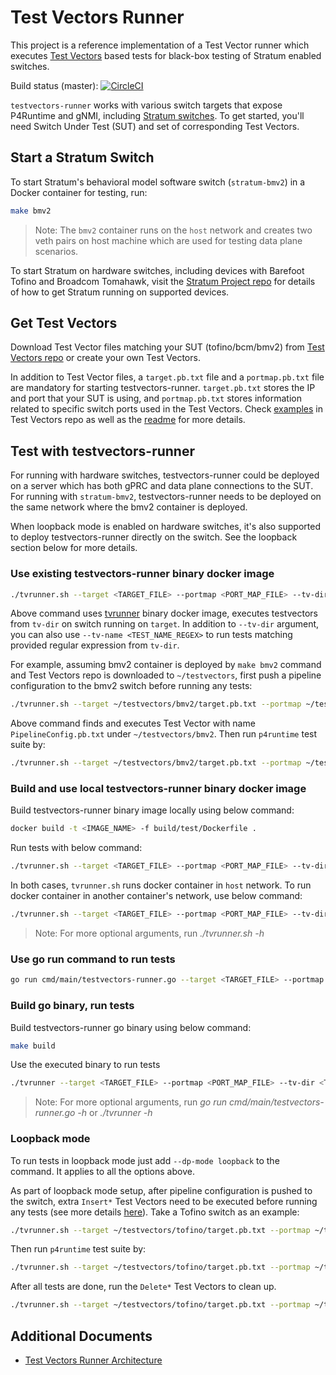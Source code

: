 
# Test Vectors Runner

This project is a reference implementation of a Test Vector runner which executes [Test Vectors](https://github.com/opennetworkinglab/testvectors) based tests for black-box testing of Stratum enabled switches.

Build status (master): [![CircleCI](https://circleci.com/gh/stratum/testvectors-runner.svg?style=svg)](https://circleci.com/gh/stratum/testvectors-runner)

`testvectors-runner` works with various switch targets that expose P4Runtime and gNMI, including [Stratum switches](https://github.com/stratum/stratum). To get started, you'll need Switch Under Test (SUT) and set of corresponding Test Vectors.

## Start a Stratum Switch


To start Stratum's behavioral model software switch (`stratum-bmv2`) in a Docker container for testing, run:
```bash
make bmv2
```

> Note: The `bmv2` container runs on the `host` network and creates two veth pairs on host machine which are used for testing data plane scenarios. 

To start Stratum on hardware switches, including devices with Barefoot Tofino and Broadcom Tomahawk, visit the [Stratum Project repo](https://github.com/stratum/stratum) for details of how to get Stratum running on supported devices.

## Get Test Vectors

Download Test Vector files matching your SUT (tofino/bcm/bmv2) from [Test Vectors repo](https://github.com/opennetworkinglab/testvectors) or create your own Test Vectors.

In addition to Test Vector files, a `target.pb.txt` file and a `portmap.pb.txt` file are mandatory for starting testvectors-runner. `target.pb.txt` stores the IP and port that your SUT is using, and `portmap.pb.txt` stores information related to specific switch ports used in the Test Vectors. Check [examples](https://github.com/stratum/testvectors/tree/master/tofino) in Test Vectors repo as well as the [readme](https://github.com/stratum/testvectors/blob/master/README.md) for more details.

## Test with testvectors-runner

For running with hardware switches, testvectors-runner could be deployed on a server which has both gPRC and data plane connections to the SUT. For running with `stratum-bmv2`, testvectors-runner needs to be deployed on the same network where the bmv2 container is deployed.

When loopback mode is enabled on hardware switches, it's also supported to deploy testvectors-runner directly on the switch. See the loopback section below for more details.

### Use existing testvectors-runner binary docker image
```bash
./tvrunner.sh --target <TARGET_FILE> --portmap <PORT_MAP_FILE> --tv-dir <TESTVECTORS_DIR>
```
Above command uses [tvrunner](https://hub.docker.com/repository/docker/stratumproject/tvrunner/general) binary docker image, executes testvectors from `tv-dir` on switch running on `target`. In addition to `--tv-dir` argument, you can also use `--tv-name <TEST_NAME_REGEX>` to run tests matching provided regular expression from `tv-dir`.

For example, assuming bmv2 container is deployed by `make bmv2` command and Test Vectors repo is downloaded to `~/testvectors`, first push a pipeline configuration to the bmv2 switch before running any tests:
```bash
./tvrunner.sh --target ~/testvectors/bmv2/target.pb.txt --portmap ~/testvectors/bmv2/portmap.pb.txt --tv-dir ~/testvectors/bmv2 --tv-name PipelineConfig
```

Above command finds and executes Test Vector with name `PipelineConfig.pb.txt` under `~/testvectors/bmv2`. Then run `p4runtime` test suite by:
```bash
./tvrunner.sh --target ~/testvectors/bmv2/target.pb.txt --portmap ~/testvectors/bmv2/portmap.pb.txt --tv-dir ~/testvectors/bmv2/p4runtime
```

### Build and use local testvectors-runner binary docker image
Build testvectors-runner binary image locally using below command:
```bash
docker build -t <IMAGE_NAME> -f build/test/Dockerfile .
```
Run tests with below command:
```bash
./tvrunner.sh --target <TARGET_FILE> --portmap <PORT_MAP_FILE> --tv-dir <TESTVECTORS_DIR> --image-name <IMAGE_NAME>
```

In both cases, `tvrunner.sh` runs docker container in `host` network. To run docker container in another container's network, use below command:
```bash
./tvrunner.sh --target <TARGET_FILE> --portmap <PORT_MAP_FILE> --tv-dir <TESTVECTORS_DIR> --network <NETWORK>
```

>Note: For more optional arguments, run *./tvrunner.sh -h*

### Use go run command to run tests
```bash
go run cmd/main/testvectors-runner.go --target <TARGET_FILE> --portmap <PORT_MAP_FILE> --tv-dir <TESTVECTORS_DIR>
```

### Build go binary, run tests
Build testvectors-runner go binary using below command:
```bash
make build
```

Use the executed binary to run tests
```bash
./tvrunner --target <TARGET_FILE> --portmap <PORT_MAP_FILE> --tv-dir <TESTVECTORS_DIR>
```
>Note: For more optional arguments, run *go run cmd/main/testvectors-runner.go -h* or *./tvrunner -h*

### Loopback mode

To run tests in loopback mode just add `--dp-mode loopback` to the command. It applies to all the options above.

As part of loopback mode setup, after pipeline configuration is pushed to the switch, extra `Insert*` Test Vectors need to be executed before running any tests (see more details [here](docs/loopback.md)). Take a Tofino switch as an example:
```bash
./tvrunner.sh --target ~/testvectors/tofino/target.pb.txt --portmap ~/testvectors/tofino/portmap.pb.txt --tv-dir ~/testvectors/tofino --tv-name Insert.* --dp-mode loopback
```

Then run `p4runtime` test suite by:
```bash
./tvrunner.sh --target ~/testvectors/tofino/target.pb.txt --portmap ~/testvectors/tofino/portmap.pb.txt --tv-dir ~/testvectors/tofino/p4runtime --dp-mode loopback
```

After all tests are done, run the `Delete*` Test Vectors to clean up.
```bash
./tvrunner.sh --target ~/testvectors/tofino/target.pb.txt --portmap ~/testvectors/tofino/portmap.pb.txt --tv-dir ~/testvectors/tofino --tv-name Delete.* --dp-mode loopback
```

## Additional Documents
* [Test Vectors Runner Architecture](docs/architecture.md)

